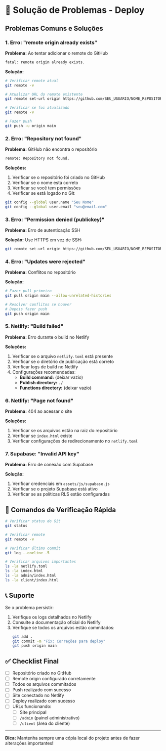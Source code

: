 # 🔧 Solução de Problemas - Deploy

## Problemas Comuns e Soluções

### 1. Erro: "remote origin already exists"

**Problema:** Ao tentar adicionar o remote do GitHub
```bash
fatal: remote origin already exists.
```

**Solução:**
```bash
# Verificar remote atual
git remote -v

# Atualizar URL do remote existente
git remote set-url origin https://github.com/SEU_USUARIO/NOME_REPOSITORIO.git

# Verificar se foi atualizado
git remote -v

# Fazer push
git push -u origin main
```

### 2. Erro: "Repository not found"

**Problema:** GitHub não encontra o repositório
```bash
remote: Repository not found.
```

**Soluções:**
1. Verificar se o repositório foi criado no GitHub
2. Verificar se o nome está correto
3. Verificar se você tem permissões
4. Verificar se está logado no Git:
```bash
git config --global user.name "Seu Nome"
git config --global user.email "seu@email.com"
```

### 3. Erro: "Permission denied (publickey)"

**Problema:** Erro de autenticação SSH

**Solução:** Use HTTPS em vez de SSH:
```bash
git remote set-url origin https://github.com/SEU_USUARIO/NOME_REPOSITORIO.git
```

### 4. Erro: "Updates were rejected"

**Problema:** Conflitos no repositório

**Solução:**
```bash
# Fazer pull primeiro
git pull origin main --allow-unrelated-histories

# Resolver conflitos se houver
# Depois fazer push
git push origin main
```

### 5. Netlify: "Build failed"

**Problema:** Erro durante o build no Netlify

**Soluções:**
1. Verificar se o arquivo `netlify.toml` está presente
2. Verificar se o diretório de publicação está correto
3. Verificar logs de build no Netlify
4. Configurações recomendadas:
   - **Build command:** (deixar vazio)
   - **Publish directory:** `./`
   - **Functions directory:** (deixar vazio)

### 6. Netlify: "Page not found"

**Problema:** 404 ao acessar o site

**Soluções:**
1. Verificar se os arquivos estão na raiz do repositório
2. Verificar se `index.html` existe
3. Verificar configurações de redirecionamento no `netlify.toml`

### 7. Supabase: "Invalid API key"

**Problema:** Erro de conexão com Supabase

**Solução:**
1. Verificar credenciais em `assets/js/supabase.js`
2. Verificar se o projeto Supabase está ativo
3. Verificar se as políticas RLS estão configuradas

## 🚀 Comandos de Verificação Rápida

```bash
# Verificar status do Git
git status

# Verificar remote
git remote -v

# Verificar último commit
git log --oneline -5

# Verificar arquivos importantes
ls -la netlify.toml
ls -la index.html
ls -la admin/index.html
ls -la client/index.html
```

## 📞 Suporte

Se o problema persistir:
1. Verifique os logs detalhados no Netlify
2. Consulte a documentação oficial do Netlify
3. Verifique se todos os arquivos estão commitados:
   ```bash
   git add .
   git commit -m "Fix: Correções para deploy"
   git push origin main
   ```

## ✅ Checklist Final

- [ ] Repositório criado no GitHub
- [ ] Remote origin configurado corretamente
- [ ] Todos os arquivos commitados
- [ ] Push realizado com sucesso
- [ ] Site conectado no Netlify
- [ ] Deploy realizado com sucesso
- [ ] URLs funcionando:
  - [ ] Site principal
  - [ ] `/admin` (painel administrativo)
  - [ ] `/client` (área do cliente)

---

**Dica:** Mantenha sempre uma cópia local do projeto antes de fazer alterações importantes!